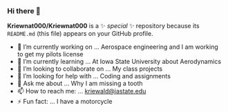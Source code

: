 ### Hi there 👋

**Kriewnat000/Kriewnat000** is a ✨ _special_ ✨ repository because its `README.md` (this file) appears on your GitHub profile.


- 🔭 I’m currently working on ... Aerospace engineering and I am working to get my pilots license
- 🌱 I’m currently learning ... At Iowa State University about Aerodynamics
- 👯 I’m looking to collaborate on ... My class projects
- 🤔 I’m looking for help with ... Coding and assignments
- 💬 Ask me about ... Why I am missing a tooth
- 📫 How to reach me: ... kriewald@iastate.edu 
- ⚡ Fun fact: ... I have a motorcycle

